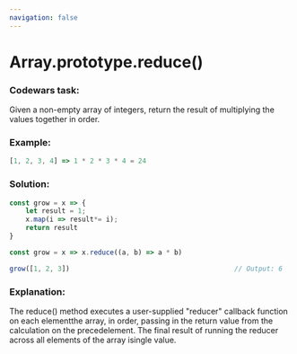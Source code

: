 ```yaml
---
navigation: false
---
```


# Array.prototype.reduce()

### Codewars task:

Given a non-empty array of integers, return the result of multiplying the values together in order.

### Example:
```javascript
[1, 2, 3, 4] => 1 * 2 * 3 * 4 = 24
```

### Solution:
```javascript
const grow = x => { 
    let result = 1; 
    x.map(i => result*= i); 
    return result 
}

const grow = x => x.reduce((a, b) => a * b)

grow([1, 2, 3])                                         // Output: 6
```

### Explanation:
The reduce() method executes a user-supplied "reducer" callback function on each elementthe array, in order, passing in the return value from the calculation on the precedelement. The final result of running the reducer across all elements of the array isingle value.
